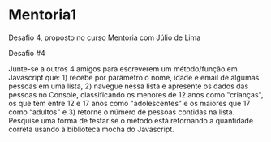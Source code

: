 # Mentoria1
Desafio 4, proposto no curso Mentoria com Júlio de Lima

Desafio #4

Junte-se a outros 4 amigos para escreverem um método/função em Javascript que: 1) recebe por
parâmetro o nome, idade e email de algumas pessoas em uma lista, 2) navegue nessa lista e apresente os
dados das pessoas no Console, classificando os menores de 12 anos como "crianças", os que tem entre
12 e 17 anos como "adolescentes" e os maiores que 17 como “adultos" e 3) retorne o número de pessoas
contidas na lista. Pesquise uma forma de testar se o método está retornando a quantidade correta usando
a biblioteca mocha do Javascript.
